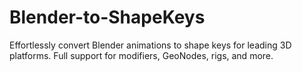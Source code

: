 # Blender-to-ShapeKeys
Effortlessly convert Blender animations to shape keys for leading 3D platforms. Full support for modifiers, GeoNodes, rigs, and more.
